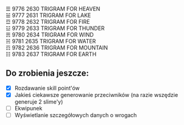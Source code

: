 ☰	9776	2630	 	TRIGRAM FOR HEAVEN  
☱	9777	2631	 	TRIGRAM FOR LAKE  
☲	9778	2632	 	TRIGRAM FOR FIRE  
☳	9779	2633	 	TRIGRAM FOR THUNDER  
☴	9780	2634	 	TRIGRAM FOR WIND  
☵	9781	2635	 	TRIGRAM FOR WATER  
☶	9782	2636	 	TRIGRAM FOR MOUNTAIN  
☷	9783	2637	 	TRIGRAM FOR EARTH  

## Do zrobienia jeszcze:
-[x] Rozdawanie skill point'ów  
-[x] Jakieś ciekawsze generowanie przeciwników (na razie wszędzie generuje 2 slime'y)  
-[ ] Ekwipunek  
-[ ] Wyświetlanie szczegółowych danych o wrogach  